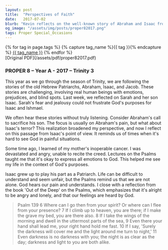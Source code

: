 ```yaml
---
layout: post
title:  "Perspectives of Faith"
date:   2017-07-02
blurb: "Kevin reflects on the well-known story of Abraham and Isaac from a fresh perspective, considering Isaac's experience and emotions. He connects this to personal struggles with faith and understanding God's purpose in times of pain. The sermon emphasizes the importance of honesty before God and finding comfort in the Psalms during hardship."
og_image: "/assets/img/posts/proper82017.png"
tags: Proper Special_Occasions
---    
```

<div class="tag-pills">
  {% for tag in page.tags %}
    {% capture tag_name %}{{ tag }}{% endcapture %}
    <a href="{{ site.baseurl }}/tag/{{ tag_name | slugify }}" class="tag-pill">{{ tag_name }}</a>
  {% endfor %}
</div>
[Original PDF](/assets/pdf/proper82017.pdf)

### PROPER 8 – Year A - 2017 – Trinity 3

This year as we go through the season of Trinity, we are following the stories of the old Hebrew Patriarchs, Abraham, Isaac, and Jacob. These stories are challenging, involving real human beings with emotions, prejudices, and blind spots. Last week, we reflected on Sarah and her son Isaac. Sarah's fear and jealousy could not frustrate God's purposes for Isaac and Ishmael.

We often hear these stories without truly listening. Consider Abraham's call to sacrifice his son. The focus is usually on Abraham's pain, but what about Isaac's terror? This realization broadened my perspective, and now I reflect on this passage from Isaac's point of view. It reminds us of times when it's hard to see God in painful situations.

Some time ago, I learned of my mother's inoperable cancer. I was devastated and angry, unable to recite the creed. Lectures on the Psalms taught me that it's okay to express all emotions to God. This helped me see my life in the context of God's purposes.

Isaac grew up to play his part as a Patriarch. Life can be difficult to understand and seem unfair, but the Psalms remind us that we are not alone. God hears our pain and understands. I close with a reflection from the book 'Out of the Deep' on the Psalms, which emphasizes that it's alright to be angry and lonely, and that our feelings are heard by God.

> Psalm 139
> 6 Where can I go then from your spirit? Or where can I flee from your presence?
> 7 If I climb up to heaven, you are there; if I make the grave my bed, you are there also.
> 8 If I take the wings of the morning and dwell in the uttermost parts of the sea,
> 9 Even there your hand shall lead me, your right hand hold me fast.
> 10 If I say, 'Surely the darkness will cover me and the light around me turn to night,'
> 11 Even darkness is no darkness with you; the night is as clear as the day; darkness and light to you are both alike.
